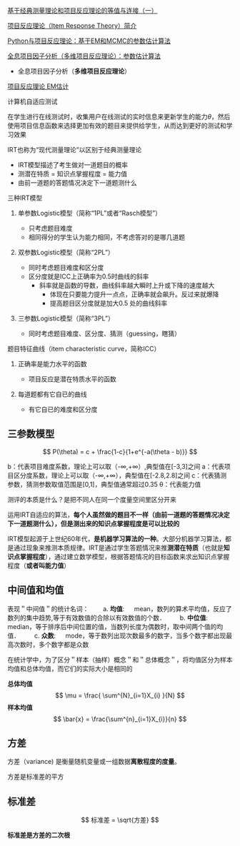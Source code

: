 

[基于经典测量理论和项目反应理论的等值与连接（一）](http://se.risechina.org/kspj/pjyj/201103/3270_8.html)

[项目反应理论（Item Response Theory）简介](https://www.psychspace.com/psych/viewnews-8495.html)

[Python与项目反应理论：基于EM和MCMC的参数估计算法](https://zhuanlan.zhihu.com/p/29887184)

[全息项目因子分析（多维项目反应理论）：参数估计算法](https://zhuanlan.zhihu.com/p/32093454)

- 全息项目因子分析（**多维项目反应理论**）

[项目反应理论 EM估计](https://blog.csdn.net/Zoe_Su/article/details/84761812?ops_request_misc=%257B%2522request%255Fid%2522%253A%2522159159959219724846419947%2522%252C%2522scm%2522%253A%252220140713.130102334..%2522%257D&request_id=159159959219724846419947&biz_id=0&utm_medium=distribute.pc_search_result.none-task-blog-2~all~first_rank_ecpm_v1~rank_ctr_v2-6-84761812.ecpm_v1_rank_ctr_v2&utm_term=%E9%A1%B9%E7%9B%AE%E5%8F%8D%E5%BA%94%E7%90%86%E8%AE%BA)



计算机自适应测试

在学生进行在线测试时，收集用户在线测试的实时信息来更新学生的能力$\theta$，然后使用项目信息函数来选择更加有效的题目来提供给学生，从而达到更好的测试和学习效果


IRT也称为“现代测量理论”以区别于经典测量理论

- IRT模型描述了考生做对一道题目的概率
- 测潜在特质 = 知识点掌握程度 = 能力值
- 由前一道题的答题情况决定下一道题测什么



三种IRT模型

1. 单参数Logistic模型（简称“1PL”或者“Rasch模型”）
   - 只考虑题目难度
   - 相同得分的学生认为能力相同，不考虑答对的是哪几道题

2. 双参数Logistic模型（简称“2PL”）
   - 同时考虑题目难度和区分度
   - 区分度就是ICC上正确率为0.5时曲线的斜率
     - 斜率就是函数的导数，曲线斜率越大瞬时上升或下降的速度越大
       - 体现在只要能力提升一点点，正确率就会飙升。反过来就爆降
       - 提高题目区分度就是加大0.5 处的曲线斜率

3. 三参数Logistic模型（简称“3PL”）
   - 同时考虑题目难度、区分度、猜测（guessing，瞎猜）



题目特征曲线（item characteristic curve，简称ICC）

1. 正确率是能力水平的函数
   - 项目反应是潜在特质水平的函数

2. 每道题都有它自已的曲线
   - 有它自已的难度和区分度



## 三参数模型


$$
P(\theta) = c + \frac{1-c}{1+e^{-a(\theta - b)}}
$$


  b：代表项目难度系数，理论上可以取（-∞,+∞）,典型值在[-3,3]之间
  a：代表项目区分度系数，理论上可以取（-∞,+∞），典型值在[-2.8,2.8]之间
  c：代表猜测参数，猜测参数取值范围是[0,1]，典型值通常超过0.35
  θ：代表能力值



测评的本质是什么？是把不同人在同一个度量空间里区分开来



运用IRT自适应的算法，**每个人虽然做的题目不一样（由前一道题的答题情况决定下一道题测什么），但是测出来的知识点掌握程度是可以比较的**



IRT模型起源于上世纪60年代，**是机器学习算法的一种**。大部分机器学习算法，都是通过现象来推测本质规律。IRT是通过学生答题情况来推**测潜在特质**（也就是**知识点掌握程度**），通过建立数学模型，根据答题情况的目标函数来求出知识点掌握程度（**或者叫能力值**）





## 中间值和均值
表现＂中间值＂的统计名词：
　　a. **均值**: 　   mean，数列的算术平均值，反应了数列的集中趋势,等于有效数值的合除以有效数值的个数．
　　b. **中位值**:    median，等于排序后中间位置的值，当数列长度为偶数时，取中间两个值的均值．
　　c. **众数**: 　    mode，等于数列出现次数最多的数字，当多个数字都出现最高次数时，多个数字都是众数



在统计学中，为了区分＂样本（抽样）概念＂和＂总体概念＂，将均值区分为样本均值和总体均值，而它们的实际大小是相同的

**总体均值**
$$
\mu = \frac{ \sum^{N}_{i=1}X_{i}  }{N}
$$
**样本均值**
$$
\bar{x} = \frac{\sum^{n}_{i=1}X_{i}}{n}
$$


## 方差

方差（variance) 是衡量随机变量或一组数据**离散程度的度量**。

方差是标准差的平方



## 标准差

$$
标准差 = \sqrt{方差}
$$

**标准差是方差的二次根**





